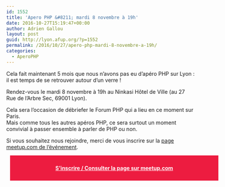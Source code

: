 ```yaml
---
id: 1552
title: 'Apero PHP &#8211; mardi 8 novembre à 19h'
date: 2016-10-27T15:19:47+00:00
author: Adrien Gallou
layout: post
guid: http://lyon.afup.org/?p=1552
permalink: /2016/10/27/apero-php-mardi-8-novembre-a-19h/
categories:
  - AperoPHP
---
```

Cela fait maintenant 5 mois que nous n&rsquo;avons pas eu d&rsquo;apéro PHP sur Lyon : il est temps de se retrouver autour d&rsquo;un verre !

Rendez-vous le mardi 8 novembre à 19h au Ninkasi Hôtel de Ville (au 27 Rue de l’Arbre Sec, 69001 Lyon).

Cela sera l&rsquo;occasion de débriefer le Forum PHP qui a lieu en ce moment sur Paris.  
Mais comme tous les autres apéros PHP, ce sera surtout un moment convivial à passer ensemble à parler de PHP ou non.

Si vous souhaitez nous rejoindre, merci de vous inscrire sur la [page meetup.com de l’événement](https://www.meetup.com/fr-FR/afup-lyon-php/events/235152275/).

<div style="background-color: #ed1c40;width: 100%;padding: 25px;margin: 10px;font-weight: bold;text-align: center">
  <a style="color: #fff" href="https://www.meetup.com/fr-FR/afup-lyon-php/events/235152275/">S&rsquo;inscrire / Consulter la page sur meetup.com</a>
</div>